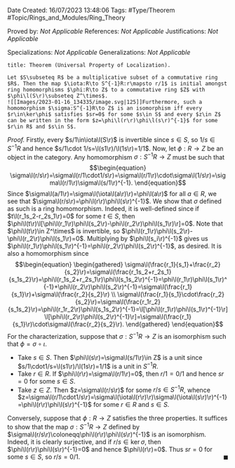 <div class="topSpace"></div>

Date Created: 16/07/2023 13:48:06
Tags: #Type/Theorem #Topic/Rings_and_Modules/Ring_Theory

Proved by: <i>Not Applicable</i>
References: <i>Not Applicable</i>
Justifications: <i>Not Applicable</i>

Specializations: <i>Not Applicable</i>
Generalizations: <i>Not Applicable</i>

``` ad-Theorem
title: Theorem (Universal Property of Localization).

Let $S\subseteq R$ be a multiplicative subset of a commutative ring $R$. Then the map $\iota:R\to S^{-1}R:r\mapsto r/1$ is initial amongst ring homomorphisms $\phi:R\to Z$ to a commutative ring $Z$ with $\phi\l(S\r)\subseteq Z^\times$.
![[Images/2023-01-16_134335/image.svg|125]]Furthermore, such a homomorphism $\sigma:S^{-1}R\to Z$ is an isomorphism iff every $r\in\ker\phi$ satisfies $sr=0$ for some $s\in S$ and every $z\in Z$ can be written in the form $z=\phi\l(r\r)\phi\l(s\r)^{-1}$ for some $r\in R$ and $s\in S$.

```

<i>Proof.</i> Firstly, every $s/1\in\iota\l(S\r)$ is invertible since $s\in S$, so $1/s\in S^{-1}R$ and hence $s/1\cdot 1/s=\l(s1\r)/\l(1s\r)=1/1$. Now, let $\phi:R\to Z$ be an object in the category. Any homomorphism $\sigma:S^{-1}R\to Z$ must be such that
$$\begin{equation}
    \sigma\l(r/s\r)=\sigma\l(r/1\cdot1/s\r)=\sigma\l(r/1\r)\cdot\sigma\l(1/s\r)=\sigma\l(r/1\r)\sigma\l(s/1\r)^{-1}.
\end{equation}$$
Since $\sigma\l(a/1\r)=\sigma\l(\iota\l(a\r)\r)=\phi\l(a\r)$ for all $a\in R$, we see that $\sigma\l(r/s\r)=\phi\l(r\r)\phi\l(s\r)^{-1}$. We show that $\sigma$ defined as such is a ring homomorphism. Indeed, it is well-defined since if $t\l(r_1s_2-r_2s_1\r)=0$ for some $t\in S$, then $\phi\l(t\r)\l[\phi\l(r_1\r)\phi\l(s_2\r)-\phi\l(r_2\r)\phi\l(s_1\r)\r]=0$. Note that $\phi\l(t\r)\in Z^\times$ is invertible, so $\phi\l(r_1\r)\phi\l(s_2\r)-\phi\l(r_2\r)\phi\l(s_1\r)=0$. Multiplying by $\phi\l(s_i\r)^{-1}$ gives us $\phi\l(r_1\r)\phi\l(s_1\r)^{-1}=\phi\l(r_2\r)\phi\l(s_2\r)^{-1}$, as desired. It is also a homomorphism since
$$\begin{equation}
    \begin{gathered}
        \sigma\l(\frac{r_1}{s_1}+\frac{r_2}{s_2}\r)=\sigma\l(\frac{r_1s_2+r_2s_1}{s_1s_2}\r)=\phi\l(r_1s_2+r_2s_1\r)\phi\l(s_1s_2\r)^{-1}=\phi\l(r_1\r)\phi\l(s_1\r)^{-1}+\phi\l(r_2\r)\phi\l(s_2\r)^{-1}=\sigma\l(\frac{r_1}{s_1}\r)+\sigma\l(\frac{r_2}{s_2}\r) \\
        \sigma\l(\frac{r_1}{s_1}\cdot\frac{r_2}{s_2}\r)=\sigma\l(\frac{r_1r_2}{s_1s_2}\r)=\phi\l(r_1r_2\r)\phi\l(s_1s_2\r)^{-1}=\l[\phi\l(r_1\r)\phi\l(s_1\r)^{-1}\r]\l[\phi\l(r_2\r)\phi\l(s_2\r)^{-1}\r]=\sigma\l(\frac{r_1}{s_1}\r)\cdot\sigma\l(\frac{r_2}{s_2}\r).
    \end{gathered}
\end{equation}$$
For the characterization, suppose that $\sigma:S^{-1}R\to Z$ is an isomorphism such that $\phi=\sigma\circ\iota$.
* Take $s\in S$. Then $\phi\l(s\r)=\sigma\l(s/1\r)\in Z$ is a unit since $s/1\cdot1/s=\l(s1\r)/\l(1s\r)=1/1$ is a unit in $S^{-1}R$.
* Take $r\in R$. If $\phi\l(r\r)=\sigma\l(r/1\r)=0$, then $r/1=0/1$ and hence $sr=0$ for some $s\in S$.
* Take $z\in Z$. Then $z=\sigma\l(r/s\r)$ for some $r/s\in S^{-1}R$, whence $z=\sigma\l(r/1\cdot1/s\r)=\sigma\l(\iota\l(r\r)\r)\sigma\l(\iota\l(s\r)\r)^{-1}=\phi\l(r\r)\phi\l(s\r)^{-1}$ for some $r\in R$ and $s\in S$.

Conversely, suppose that $\phi:R\to Z$ satisfies the three properties. It suffices to show that the map $\sigma:S^{-1}R\to Z$ defined by $\sigma\l(r/s\r)\coloneqq\phi\l(r\r)\phi\l(s\r)^{-1}$ is an isomorphism. Indeed, it is clearly surjective, and if $r/s\in\ker\sigma$, then $\phi\l(r\r)\phi\l(s\r)^{-1}=0$ and hence $\phi\l(r\r)=0$. Thus $sr=0$ for some $s\in S$, so $r/s=0/1$.<span style="float:right;">$\blacksquare$</span>
